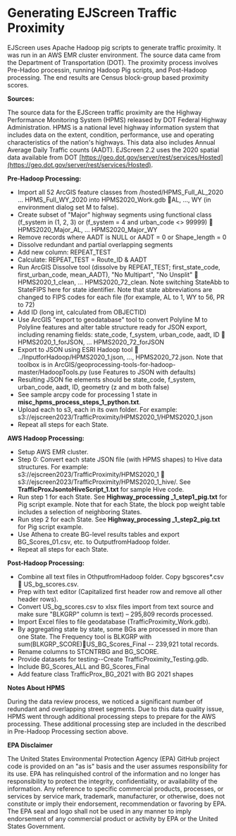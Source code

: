 # **Generating EJScreen Traffic Proximity**

EJScreen uses Apache Hadoop pig scripts to generate traffic proximity. It was run in an AWS EMR cluster environment. The source data came from the Department of Transportation (DOT). The proximity process involves Pre-Hadoo processin, running Hadoop Pig scripts, and Post-Hadoop processing. The end results are Census block-group based proximity scores.

**Sources:**

The source data for the EJScreen traffic proximity are the Highway Performance Monitoring System (HPMS) released by DOT Federal Highway Administration. HPMS is a national level highway information system that includes data on the extent, condition, performance, use and operating characteristics of the nation's highways. This data also includes Annual Average Daily Traffic counts (AADT). EJScreen 2.2 uses the 2020 spatial data available from DOT [https://geo.dot.gov/server/rest/services/Hosted](https://geo.dot.gov/server/rest/services/Hosted).

**Pre-Hadoop Processing:**

- Import all 52 ArcGIS feature classes from /hosted/HPMS\_Full\_AL\_2020 … HPMS\_Full\_WY\_2020 into HPMS2020\_Work.gdb AL, …, WY (in environment dialog set M to false).
- Create subset of "Major" highway segments using functional class (f\_system in (1, 2, 3) or (f\_system = 4 and urban\_code \<\> 99999)  HPMS2020\_Major\_AL, … HPMS2020\_Major\_WY
- Remove records where AADT is NULL or AADT = 0 or Shape\_length = 0
- Dissolve redundant and partial overlapping segments
- Add new column: REPEAT\_TEST
- Calculate: REPEAT\_TEST = Route\_ID & AADT
- Run ArcGIS Dissolve tool (dissolve by REPEAT\_TEST; first­\_state\_code, first\_urban\_code, mean\_AADT), "No Multipart", "No Unsplit"  HPMS2020\_1\_clean, … HPMS2020\_72\_clean. Note switching StateAbb to StateFIPS here for state identifier. Note that state abbreviations are changed to FIPS codes for each file (for example, AL to 1, WY to 56, PR to 72)
- Add ID (long int, calculated from OBJECTID)
- Use ArcGIS "export to geodatabase" tool to convert Polyline M to Polyline features and alter table structure ready for JSON export, including renaming fields: state\_code, f\_system, urban\_code, aadt, ID  HPMS2020\_1\_forJSON, … HPMS2020\_72\_forJSON
- Export to JSON using ESRI Hadoop tool  ../InputforHadoop/HPMS2020\_1.json, …, HPMS2020\_72.json. Note that toolbox is in ArcGIS/geoprocessing-tools-for-hadoop-master/HadoopTools.py (use Features to JSON with defaults)
- Resulting JSON fie elements should be state\_code, f\_system, urban\_code, aadt, ID, geometry (z and m both false)
- See sample arcpy code for processing 1 state in **misc\_hpms\_process\_steps\_1\_python.txt**.
- Upload each to s3, each in its own folder. For example: s3://ejscreen2023/TrafficProximity/HPMS2020\_1/HPMS2020\_1.json
- Repeat all steps for each State.

**AWS Hadoop Processing:**

- Setup AWS EMR cluster.
- Step 0: Convert each state JSON file (with HPMS shapes) to Hive data structures. For example: s3://ejscreen2023/TrafficProximity/HPMS2020\_1  s3://ejscreen2023/TrafficProximity/HPMS2020\_1\_hive/. See **TrafficProxJsontoHiveScript\_1.txt** for sample Hive code.
- Run step 1 for each State. See **Highway\_processing \_1\_step1\_pig.txt** for Pig script example. Note that for each State, the block pop weight table includes a selection of neighboring States.
- Run step 2 for each State. See **Highway\_processing \_1\_step2\_pig.txt** for Pig script example.
- Use Athena to create BG-level results tables and export BG\_Scores\_01.csv, etc. to OutputfromHadoop folder.
- Repeat all steps for each State.

**Post-Hadoop Processing:**

- Combine all text files in OthputfromHadoop folder. Copy bgscores\*.csv  US\_bg\_scores.csv.
- Prep with text editor (Capitalized first header row and remove all other header rows).
- Convert US\_bg\_scores.csv to xlsx files import from text source and make sure "BLKGRP" column is text) – 295,809 records processed.
- Import Excel files to file geodatabase (TrafficProximity\_Work.gdb).
- By aggregating state by state, some BGs are processed in more than one State. The Frequency tool is BLKGRP with sum(BLKGRP\_SCORE)US\_BG\_Scores\_Final -- 239,921 total records.
- Rename columns to STCNTRBG and BG\_SCORE.
- Provide datasets for testing--Create TrafficProximity\_Testing.gdb.
- Include BG\_Scores\_ALL and BG\_Scores\_Final
- Add feature class TrafficProx\_BG\_2021 with BG 2021 shapes

**Notes About HPMS**

During the data review process, we noticed a significant number of redundant and overlapping street segments. Due to this data quality issue, HPMS went through additional processing steps to prepare for the AWS processing. These additional processing step are included in the described in Pre-Hadoop Processing section above.

**EPA Disclaimer**

The United States Environmental Protection Agency (EPA) GitHub project code is provided on an "as is" basis and the user assumes responsibility for its use. EPA has relinquished control of the information and no longer has responsibility to protect the integrity, confidentiality, or availability of the information. Any reference to specific commercial products, processes, or services by service mark, trademark, manufacturer, or otherwise, does not constitute or imply their endorsement, recommendation or favoring by EPA. The EPA seal and logo shall not be used in any manner to imply endorsement of any commercial product or activity by EPA or the United States Government.
